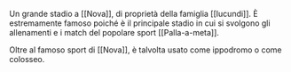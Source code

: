 Un grande stadio a [[Nova]], di proprietà della famiglia [[Iucundi]]. 
È estremamente famoso poiché è il principale stadio in cui si svolgono gli allenamenti e i match del popolare sport [[Palla-a-meta]]. 

Oltre al famoso sport di [[Nova]], è talvolta usato come ippodromo o come colosseo. 
